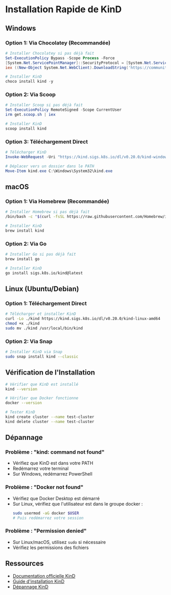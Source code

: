 # Installation Rapide de KinD

## Windows

### Option 1: Via Chocolatey (Recommandée)
```powershell
# Installer Chocolatey si pas déjà fait
Set-ExecutionPolicy Bypass -Scope Process -Force
[System.Net.ServicePointManager]::SecurityProtocol = [System.Net.ServicePointManager]::SecurityProtocol -bor 3072
iex ((New-Object System.Net.WebClient).DownloadString('https://community.chocolatey.org/install.ps1'))

# Installer KinD
choco install kind -y
```

### Option 2: Via Scoop
```powershell
# Installer Scoop si pas déjà fait
Set-ExecutionPolicy RemoteSigned -Scope CurrentUser
irm get.scoop.sh | iex

# Installer KinD
scoop install kind
```

### Option 3: Téléchargement Direct
```powershell
# Télécharger KinD
Invoke-WebRequest -Uri "https://kind.sigs.k8s.io/dl/v0.20.0/kind-windows-amd64" -OutFile "kind.exe"

# Déplacer vers un dossier dans le PATH
Move-Item kind.exe C:\Windows\System32\kind.exe
```

## macOS

### Option 1: Via Homebrew (Recommandée)
```bash
# Installer Homebrew si pas déjà fait
/bin/bash -c "$(curl -fsSL https://raw.githubusercontent.com/Homebrew/install/HEAD/install.sh)"

# Installer KinD
brew install kind
```

### Option 2: Via Go
```bash
# Installer Go si pas déjà fait
brew install go

# Installer KinD
go install sigs.k8s.io/kind@latest
```

## Linux (Ubuntu/Debian)

### Option 1: Téléchargement Direct
```bash
# Télécharger et installer KinD
curl -Lo ./kind https://kind.sigs.k8s.io/dl/v0.20.0/kind-linux-amd64
chmod +x ./kind
sudo mv ./kind /usr/local/bin/kind
```

### Option 2: Via Snap
```bash
# Installer KinD via Snap
sudo snap install kind --classic
```

## Vérification de l'Installation

```bash
# Vérifier que KinD est installé
kind --version

# Vérifier que Docker fonctionne
docker --version

# Tester KinD
kind create cluster --name test-cluster
kind delete cluster --name test-cluster
```

## Dépannage

### Problème : "kind: command not found"
- Vérifiez que KinD est dans votre PATH
- Redémarrez votre terminal
- Sur Windows, redémarrez PowerShell

### Problème : "Docker not found"
- Vérifiez que Docker Desktop est démarré
- Sur Linux, vérifiez que l'utilisateur est dans le groupe docker :
  ```bash
  sudo usermod -aG docker $USER
  # Puis redémarrez votre session
  ```

### Problème : "Permission denied"
- Sur Linux/macOS, utilisez `sudo` si nécessaire
- Vérifiez les permissions des fichiers

## Ressources

- [Documentation officielle KinD](https://kind.sigs.k8s.io/)
- [Guide d'installation KinD](https://kind.sigs.k8s.io/docs/user/quick-start/#installation)
- [Dépannage KinD](https://kind.sigs.k8s.io/docs/user/quick-start/#troubleshooting)
